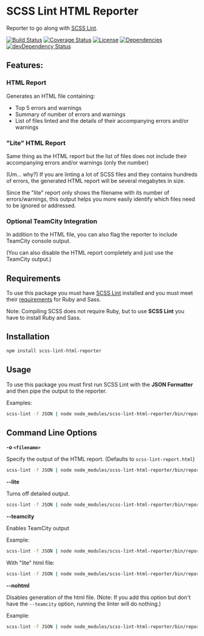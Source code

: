 # SCSS Lint HTML Reporter
Reporter to go along with [SCSS Lint](https://github.com/brigade/scss-lint).


[![Build Status](https://img.shields.io/travis/ratherblue/scss-lint-html-reporter.svg?style=flat-square)](https://travis-ci.org/ratherblue/scss-lint-html-reporter)
[![Coverage Status](https://img.shields.io/coveralls/ratherblue/scss-lint-html-reporter.svg?style=flat-square)](https://coveralls.io/r/ratherblue/scss-lint-html-reporter)
[![License](https://img.shields.io/github/license/ratherblue/scss-lint-html-reporter.svg?style=flat-square)](https://github.com/ratherblue/scss-lint-html-reporter/blob/master/LICENSE)
[![Dependencies](https://img.shields.io/david/ratherblue/scss-lint-html-reporter.svg?style=flat-square)](https://david-dm.org/ratherblue/scss-lint-html-reporter)
[![devDependency Status](https://img.shields.io/david/dev/ratherblue/scss-lint-html-reporter.svg?style=flat-square)](https://david-dm.org/ratherblue/scss-lint-html-reporter#info=devDependencies&view=table)


## Features:

### HTML Report
Generates an HTML file containing:
  * Top 5 errors and warnings
  * Summary of number of errors and warnings
  * List of files linted and the details of their accompanying errors and/or warnings

### "Lite" HTML Report

Same thing as the HTML report but the list of files does not include their accompanying errors and/or warnings (only the number)

(Um... why?) If you are linting a lot of SCSS files and they contains hundreds of errors, the generated HTML report will be several megabytes in size.

Since the "lite" report only shows the filename with its number of errors/warnings, this output helps you more easily identify which files need to be ignored or addressed.

### Optional TeamCity Integration
In addition to the HTML file, you can also flag the reporter to include TeamCity console output.

(You can also disable the HTML report completely and just use the TeamCity output.)

## Requirements
To use this package you must have [SCSS Lint](https://github.com/brigade/scss-lint) installed and you must meet their [requirements](https://github.com/brigade/scss-lint#requirements) for Ruby and Sass.

Note: Compiling SCSS does not require Ruby, but to use **SCSS Lint** you have to install Ruby and Sass.

## Installation

```sh
npm install scss-lint-html-reporter
```

## Usage

To use this package you must first run SCSS Lint with the **JSON Formatter** and then pipe the output to the reporter.

Examples:

```sh
scss-lint -f JSON | node node_modules/scss-lint-html-reporter/bin/reporter.js

```

## Command Line Options

**-o `<filename>`**

Specify the output of the HTML report. (Defaults to `scss-lint-report.html`)

```sh
scss-lint -f JSON | node node_modules/scss-lint-html-reporter/bin/reporter.js -o my-report.html
```


**--lite**

Turns off detailed output.

```sh
scss-lint -f JSON | node node_modules/scss-lint-html-reporter/bin/reporter.js --lite
```

**--teamcity**

Enables TeamCity output

Example:

```sh
scss-lint -f JSON | node node_modules/scss-lint-html-reporter/bin/reporter.js --teamcity
```

With "lite" html file:

```sh
scss-lint -f JSON | node node_modules/scss-lint-html-reporter/bin/reporter.js --teamcity --lite
```

**--nohtml**

Disables generation of the html file. (Note: If you add this option but don't have the `--teamcity` option, running the linter will do nothing.)

Example:

```sh
scss-lint -f JSON | node node_modules/scss-lint-html-reporter/bin/reporter.js --nohtml --teamcity
```
